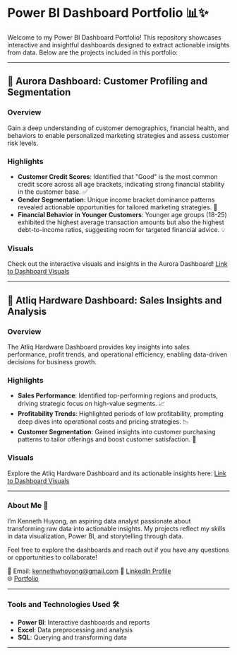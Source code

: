 # Power BI Dashboard Portfolio 📊✨

Welcome to my Power BI Dashboard Portfolio! This repository showcases interactive and insightful dashboards designed to extract actionable insights from data. Below are the projects included in this portfolio:

---

## 🌌 Aurora Dashboard: Customer Profiling and Segmentation

### Overview
Gain a deep understanding of customer demographics, financial health, and behaviors to enable personalized marketing strategies and assess customer risk levels.

### Highlights
- **Customer Credit Scores**: Identified that "Good" is the most common credit score across all age brackets, indicating strong financial stability in the customer base. ✅  
- **Gender Segmentation**: Unique income bracket dominance patterns revealed actionable opportunities for tailored marketing strategies. 👥  
- **Financial Behavior in Younger Customers**: Younger age groups (18-25) exhibited the highest average transaction amounts but also the highest debt-to-income ratios, suggesting room for targeted financial advice. 💡  

### Visuals
Check out the interactive visuals and insights in the Aurora Dashboard! [Link to Dashboard Visuals](#)  

---

## 🏢 Atliq Hardware Dashboard: Sales Insights and Analysis

### Overview
The Atliq Hardware Dashboard provides key insights into sales performance, profit trends, and operational efficiency, enabling data-driven decisions for business growth.

### Highlights
- **Sales Performance**: Identified top-performing regions and products, driving strategic focus on high-value segments. 📈  
- **Profitability Trends**: Highlighted periods of low profitability, prompting deep dives into operational costs and pricing strategies. 📉  
- **Customer Segmentation**: Gained insights into customer purchasing patterns to tailor offerings and boost customer satisfaction. 💼  

### Visuals
Explore the Atliq Hardware Dashboard and its actionable insights here: [Link to Dashboard Visuals](#)

---

### About Me 🌟
I’m Kenneth Huyong, an aspiring data analyst passionate about transforming raw data into actionable insights. My projects reflect my skills in data visualization, Power BI, and storytelling through data.

Feel free to explore the dashboards and reach out if you have any questions or opportunities to collaborate!

📧 Email: kennethwhoyong@gmail.com 
💼 [LinkedIn Profile](#)  
🌐 [Portfolio](#)

---

### Tools and Technologies Used 🛠️
- **Power BI**: Interactive dashboards and reports
- **Excel**: Data preprocessing and analysis
- **SQL**: Querying and transforming data

---
